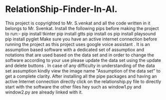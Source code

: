 # RelationShip-Finder-In-AI.
This project is copyrighted to Mr. S.venkat and all the code written in it belongs to Mr. Svenkat.  Install the following pips before making the project to run:- pip install tkinter pip install gtts pip install os pip install playsound pip install pyglet  Make sure you have an active internet connection before running the project as this project uses google voice assistant .  It is an assumption based software with a dedicated set of assumptiox and notations  that are used based on the data set and  in order to change the software according to your use please update the data set using the update and delete buttons .  In case of any difficulty in understanding of the data set assumption kindly view the image name "Assumption of the data set" to get a complete clarity.   After installing all the pipe packages and having an active Internet connection directly click on the relationship.py  file to directly start with the software  the other files hey such as window1.py and window2.py are already linked with it.
